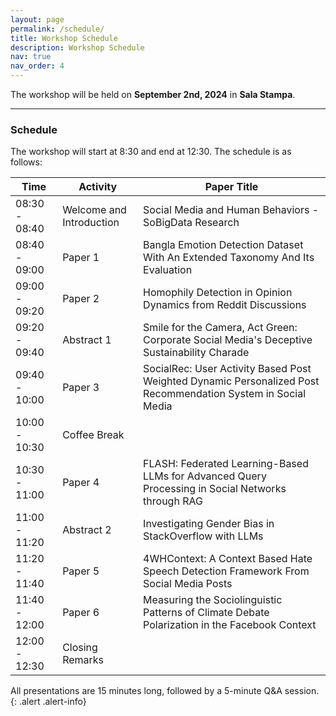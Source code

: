 ```yaml
---
layout: page
permalink: /schedule/
title: Workshop Schedule
description: Workshop Schedule
nav: true
nav_order: 4
---
```


The workshop will be held on **September 2nd, 2024** in **Sala Stampa**.

---

### Schedule

The workshop will start at 8:30 and end at 12:30. The schedule is as follows:

| Time          | Activity                 | Paper Title                                                                                                  |
|---------------|--------------------------|--------------------------------------------------------------------------------------------------------------|
| 08:30 - 08:40 | Welcome and Introduction | Social Media and Human Behaviors - SoBigData Research                                                        |
| 08:40 - 09:00 | Paper 1                  | Bangla Emotion Detection Dataset With An Extended Taxonomy And Its Evaluation                                |
| 09:00 - 09:20 | Paper 2                  | Homophily Detection in Opinion Dynamics from Reddit Discussions                                              |
| 09:20 - 09:40 | Abstract 1               | Smile for the Camera, Act Green: Corporate Social Media's Deceptive Sustainability Charade                   |
| 09:40 - 10:00 | Paper 3                  | SocialRec: User Activity Based Post Weighted Dynamic Personalized Post Recommendation System in Social Media |
| 10:00 - 10:30 | Coffee Break             |                                                                                                              |
| 10:30 - 11:00 | Paper 4                  | FLASH: Federated Learning-Based LLMs for Advanced Query Processing in Social Networks through RAG            |
| 11:00 - 11:20 | Abstract 2               | Investigating Gender Bias in StackOverflow with LLMs                                                         |
| 11:20 - 11:40 | Paper 5                  | 4WHContext: A Context Based Hate Speech Detection Framework From Social Media Posts                          |
| 11:40 - 12:00 | Paper 6                  | Measuring the Sociolinguistic Patterns of Climate Debate Polarization in the Facebook Context                |
| 12:00 - 12:30 | Closing Remarks          |                                                                                                              |

All presentations are 15 minutes long, followed by a 5-minute Q&A session.
{: .alert .alert-info}

